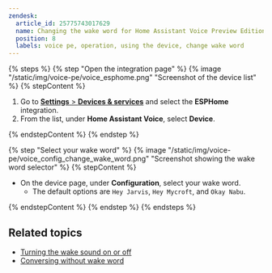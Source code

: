 ```yaml
---
zendesk:
  article_id: 25775743017629
  name: Changing the wake word for Home Assistant Voice Preview Edition
  position: 8
  labels: voice pe, operation, using the device, change wake word
---
```


{% steps %}
{% step "Open the integration page" %}
{% image "/static/img/voice-pe/voice_esphome.png" "Screenshot of the device list" %}
{% stepContent %}

   1. Go to [**Settings** > **Devices & services**](https://my.home-assistant.io/redirect/integrations/) and select the **ESPHome** integration.
   2. From the list, under **Home Assistant Voice**, select **Device**.

{% endstepContent %}
{% endstep %}

{% step "Select your wake word" %}
{% image "/static/img/voice-pe/voice_config_change_wake_word.png" "Screenshot showing the wake word selector" %}
{% stepContent %}

   - On the device page, under **Configuration**, select your wake word.
      - The default options are `Hey Jarvis`, `Hey Mycroft`, and `Okay Nabu`.

{% endstepContent %}
{% endstep %}
{% endsteps %}

## Related topics

- [Turning the wake sound on or off](/hc/en-us/articles/25774481113629)
- [Conversing without wake word](/hc/en-us/articles/25775805328029)

